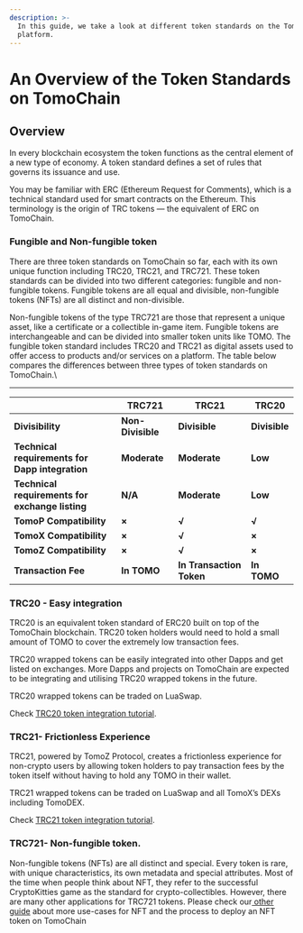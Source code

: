 ```yaml
---
description: >-
  In this guide, we take a look at different token standards on the TomoChain
  platform.
---
```


# An Overview of the Token Standards on TomoChain

## **Overview**

In every blockchain ecosystem the token functions as the central element of a new type of economy. A token standard defines a set of rules that governs its issuance and use.

You may be familiar with ERC (Ethereum Request for Comments), which is a technical standard used for smart contracts on the Ethereum. This terminology is the origin of TRC tokens — the equivalent of ERC on TomoChain.

### **Fungible and Non-fungible token**

There are three token standards on TomoChain so far, each with its own unique function including TRC20, TRC21, and TRC721. These token standards can be divided into two different categories: fungible and non-fungible tokens. Fungible tokens are all equal and divisible, non-fungible tokens (NFTs) are all distinct and non-divisible.

Non-fungible tokens of the type TRC721 are those that represent a unique asset, like a certificate or a collectible in-game item. Fungible tokens are interchangeable and can be divided into smaller token units like TOMO. The fungible token standard includes TRC20 and TRC21 as digital assets used to offer access to products and/or services on a platform. The table below compares the differences between three types of token standards on TomoChain.\
****

|                                                 | **TRC721**        | **TRC21**                | **TRC20**     |
| ----------------------------------------------- | ----------------- | ------------------------ | ------------- |
| **Divisibility**                                | **Non-Divisible** | **Divisible**            | **Divisible** |
| **Technical requirements for Dapp integration** | **Moderate**      | **Moderate**             | **Low**       |
| **Technical requirements for exchange listing** | **N/A**           | **Moderate**             | **Low**       |
| **TomoP Compatibility**                         | **×**             | **√**                    | **√**         |
| **TomoX Compatibility**                         | **×**             | **√**                    | **×**         |
| **TomoZ Compatibility**                         | **×**             | **√**                    | **×**         |
| **Transaction Fee**                             | **In TOMO**       | **In Transaction Token** | **In TOMO**   |

### **TRC20 - Easy integration**

TRC20 is an equivalent token standard of ERC20 built on top of the TomoChain blockchain. TRC20 token holders would need to hold a small amount of TOMO to cover the extremely low transaction fees. 

TRC20 wrapped tokens can be easily integrated into other Dapps and get listed on exchanges. More Dapps and projects on TomoChain are expected to be integrating and utilising TRC20 wrapped tokens in the future.

TRC20 wrapped tokens can be traded on LuaSwap. 

Check [TRC20 token integration tutorial](https://docs.tomochain.com/developer-guide/integration/trc20-exchange-wallet-integration). 

### **TRC21- Frictionless Experience**

TRC21, powered by TomoZ Protocol, creates a frictionless experience for non-crypto users by allowing token holders to pay transaction fees by the token itself without having to hold any TOMO in their wallet. 

TRC21 wrapped tokens can be traded on LuaSwap and all TomoX’s DEXs including TomoDEX.

Check [TRC21 token integration tutorial](https://docs.tomochain.com/developer-guide/integration/trc21-exchange-wallet-integration). 

### **TRC721- Non-fungible token.**

Non-fungible tokens (NFTs) are all distinct and special. Every token is rare, with unique characteristics, its own metadata and special attributes. Most of the time when people think about NFT, they refer to the successful CryptoKitties game as the standard for crypto-collectibles. However, there are many other applications for TRC721 tokens. Please check our[ other guide](https://medium.com/tomochain/how-to-deploy-nft-tokens-on-tomochain-fe476a68594d) about more use-cases for NFT and the process to deploy an NFT token on TomoChain
